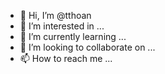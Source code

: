 - 👋 Hi, I’m @tthoan
- 👀 I’m interested in ...
- 🌱 I’m currently learning ...
- 💞️ I’m looking to collaborate on ...
- 📫 How to reach me ...

<!---
tthoan/tthoan is a ✨ special ✨ repository because its `README.md` (this file) appears on your GitHub profile.
You can click the Preview link to take a look at your changes.
--->
